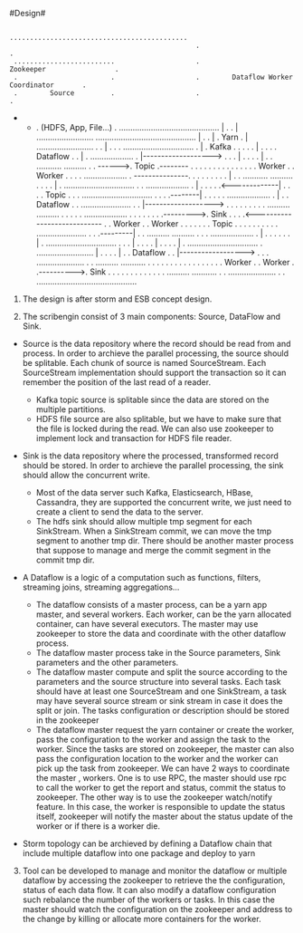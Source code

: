 #Design#

                                                  ............................................
                                                  .                                          .
     .........................                    .                Zookeeper                 .
     .                       .                    .        Dataflow Worker Coordinator       .
     .        Source         .                    .                                          .
 - - . (HDFS, App, File...)  .                    ............................................
 |   .                       . 
 |   .........................                    ............................................
 |                                                .                                          .
 |                                                .                 Yarn                     .
 |   .........................                    .                                          .
 |   .                       .                    .      ...............................     .
 |   .         Kafka         .                    .      .                             .     .
 |   .                       .                    .      .          Dataflow           .     .
 |   .  ...................  .     |-------------------> .                             .     .
 |   .  .                 .  .     |              .      .  ...........   ..........   .     .
 ------>.      Topic      .--------               .      .  .         .   .        .   .     .
     .  .                 .  .                    .      .  .  Worker .   . Worker .   .     .
     .  ...................  .            ---------------.  .         .   .        .   .     .
     .                       .           |        .      .  ...........   ..........   .     .
     .                       .           |        .      ...............................     .
     .  ...................  .           |        .                                          .
     .  .                 .<-------------|        .                                          .
     .  .      Topic      .  .                    .      ...............................     .
     .  .                 .--------|              .      .                             .     .
     .  ...................  .     |              .      .           Dataflow          .     .    ......................
     .                       .     |-------------------> .                             .     .    .                    .
     .                       .                    .      .  ..........    ..........   .     .    .                    .
     .  ...................  .                    .      .  .        .    .        .   .--------->.        Sink        .
     .  .                 .<---------------------------- .  . Worker .    . Worker .   .     .    .                    .
     .  .    Topic        .  .                    .      .  .        .    .        .   .     .    ......................
     .  .                 .---------|             .      .  ..........    ..........   .     .
     .  ...................  .      |             .      .                             .     .
     .                       .      |             .      ...............................     .
     .                       .      |             .                                          .
     .                       .      |             .                                          .
     .                       .      |             .      ...............................     .
     .........................      |             .      .                             .     .
                                    |             .      .          Dataflow           .     .
                                    |------------------> .                             .     .     .....................
                                                  .      .  ..........    ...........  .     .     .                   .
                                                  .      .  .        .    .         .  .     .     .                   .
                                                  .      .  . Worker .    .  Worker .  .---------->.       Sink        .
                                                  .      .  .        .    .         .  .     .     .                   .
                                                  .      .  ..........    ...........  .     .     ..................... 
                                                  .                                          .
                                                  ............................................

1. The design is after storm and ESB concept design.

2. The scribengin consist of 3 main components: Source, DataFlow and Sink.

 * Source is the data repository where the record should be read from and process. In order to archieve the parallel processing, the source should be splitable. Each chunk of source is named SourceStream. Each SourceStream implementation should support the transaction so it can remember the position of the last read of a reader. 
   - Kafka topic source is splitable since the data are stored on the multiple partitions. 
   - HDFS file source are also splitable, but we have to make sure that the file is locked during the read. We can also use zookeeper to implement lock and transaction for HDFS file reader.

 * Sink is the data repository where the processed, transformed record should be stored. In order to archieve the parallel processing, the sink should allow the concurrent write. 
   - Most of the data server such Kafka, Elasticsearch, HBase, Cassandra, they are supported the concurrent write, we just need to create a client to send the data to the server. 
   - The hdfs sink should allow multiple tmp segment for each SinkStream. When a SinkStream commit, we can move the tmp segment to another tmp dir. There should be another master process that suppose to manage and merge the commit segment in the commit tmp dir.

 * A Dataflow is a logic of a computation such as functions, filters, streaming joins, streaming aggregations... 
   - The dataflow consists of a master process, can be a yarn app master, and several workers. Each worker, can be the yarn allocated container, can have several executors. The master may use zookeeper to store the data and coordinate with the other dataflow process.
   - The dataflow master process take in the Source parameters, Sink parameters and the other parameters.
   - The dataflow master compute and split the source according to the parameters and the source structure into several tasks. Each task should have at least one SourceStream and one SinkStream, a task may have several source stream or sink stream in case it does the split or join. The tasks configuration or description should be stored in the zookeeper
   - The dataflow master request the yarn container or create the worker, pass the configuration to the worker and assign the task to the worker. Since the tasks are stored on zookeeper, the master can also pass the configuration location to the worker and the worker can pick up the task from zookeeper. We can have 2 ways to coordinate the master , workers. One is to use RPC, the master should use rpc to call the worker to get the report and status, commit the status to zookeeper. The other way is to use the zookeeper watch/notify feature. In this case, the worker is responsible to update the status itself, zookeeper will notify the master about the status update of the worker or if there is a worker die.

 * Storm topology can be archieved by defining a Dataflow chain that include multiple dataflow into one package and deploy to yarn

3. Tool can be developed to manage and monitor the dataflow or multiple dataflow by accessing the zookeeper to retrieve the the configuration, status of each data flow. It can also modify a dataflow configuration such rebalance the number of the workers or tasks. In this case the master should watch the configuration on the zookeeper and address to the change by killing or allocate more containers for the worker. 
